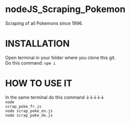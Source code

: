 # nodeJS_Scraping_Pokemon
Scraping of all Pokemons since 1996.

# INSTALLATION
Open terminal in your folder where you clone this git.<br>
Do this command: <code>npm i</code>

# HOW TO USE IT
In the same terminal do this command ↓↓↓↓↓<br>
<code>node scrap_poke_fr.js</code><br>
<code>node scrap_poke_en.js</code><br>
<code>node scrap_poke_de.js</code><br>
